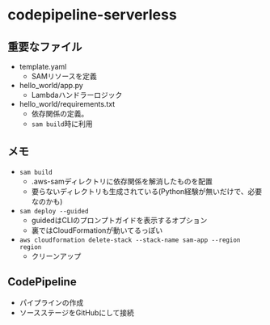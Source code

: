 # codepipeline-serverless
## 重要なファイル
- template.yaml
  - SAMリソースを定義
- hello_world/app.py
  - Lambdaハンドラーロジック
- hello_world/requirements.txt
  - 依存関係の定義。
  - `sam build`時に利用

## メモ
- `sam build`
  - .aws-samディレクトリに依存関係を解消したものを配置
  - 要らないディレクトリも生成されている(Python経験が無いだけで、必要なのかも)
- `sam deploy --guided`
  - guidedはCLIのプロンプトガイドを表示するオプション
  - 裏ではCloudFormationが動いてるっぽい
- `aws cloudformation delete-stack --stack-name sam-app --region region`
  - クリーンアップ

## CodePipeline
- パイプラインの作成
- ソースステージをGitHubにして接続
